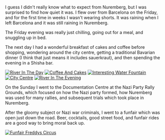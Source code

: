 <!--moml:meta
Title: 2018 Nuremberg
Date: 2018-09-01
Hero: nazi-party-rally-grounds
Intro: A long weekend in the beautifully quaint city of Nuremberg, Germany.
-->

I guess I didn't really know what to expect from Nuremberg, but I was surprised to find how quiet it was. I flew over from Barcelona on the Friday, and for the first time in weeks I wasn't wearing shorts. It was raining when I left Barcelona and it was still raining in Nuremberg.

The Friday evening was really just chilling, going out for a meal, and snuggling up in bed.

The next day I had a wonderful breakfast of cakes and coffee before shopping, wondering around the city centre, getting a traditional Bavarian dinner (I think that just means it includes sauerkraut), and then spending the evening in a Shisha bar.

<div class="gallery">
    <a href="/2018-nuremberg/river-in-the-day-2000.jpg"><img alt="River In The Day" srcset="/2014-barcelona/river-in-the-day-400.jpg, /2018-nuremberg/river-in-the-day-800.jpg 800w, /2018-nuremberg/river-in-the-day-1200.jpg 1200w, /2018-nuremberg/river-in-the-day-1600.jpg 1600w, /2018-nuremberg/river-in-the-day-2000.jpg 2000w" src="/2018-nuremberg/river-in-the-day-400.jpg"></a>
    <a href="/2018-nuremberg/coffee-and-cakes-2000.jpg"><img alt="Coffee And Cakes" srcset="/2014-barcelona/coffee-and-cakes-400.jpg, /2018-nuremberg/coffee-and-cakes-800.jpg 800w, /2018-nuremberg/coffee-and-cakes-1200.jpg 1200w, /2018-nuremberg/coffee-and-cakes-1600.jpg 1600w, /2018-nuremberg/coffee-and-cakes-2000.jpg 2000w" src="/2018-nuremberg/coffee-and-cakes-400.jpg"></a>
    <a href="/2018-nuremberg/interesting-water-fountain-2000.jpg"><img alt="Interesting Water Fountain" srcset="/2014-barcelona/interesting-water-fountain-400.jpg, /2018-nuremberg/interesting-water-fountain-800.jpg 800w, /2018-nuremberg/interesting-water-fountain-1200.jpg 1200w, /2018-nuremberg/interesting-water-fountain-1600.jpg 1600w, /2018-nuremberg/interesting-water-fountain-2000.jpg 2000w" src="/2018-nuremberg/interesting-water-fountain-400.jpg"></a>
    <a href="/2018-nuremberg/city-centre-2000.jpg"><img alt="City Centre" srcset="/2014-barcelona/city-centre-400.jpg, /2018-nuremberg/city-centre-800.jpg 800w, /2018-nuremberg/city-centre-1200.jpg 1200w, /2018-nuremberg/city-centre-1600.jpg 1600w, /2018-nuremberg/city-centre-2000.jpg 2000w" src="/2018-nuremberg/city-centre-400.jpg"></a>
    <a href="/2018-nuremberg/river-in-the-evening-2000.jpg"><img alt="River In The Evening" srcset="/2014-barcelona/river-in-the-evening-400.jpg, /2018-nuremberg/river-in-the-evening-800.jpg 800w, /2018-nuremberg/river-in-the-evening-1200.jpg 1200w, /2018-nuremberg/river-in-the-evening-1600.jpg 1600w, /2018-nuremberg/river-in-the-evening-2000.jpg 2000w" src="/2018-nuremberg/river-in-the-evening-400.jpg"></a>
</div>

On the Sunday I went to the Documentation Centre at the Nazi Party Rally Grounds, which focused on how the Nazi party formed, how Nuremberg was used for many rallies, and subsequent trials which took place in Nuremberg.

After the gloomy subject or Nazi war criminals, I went to a funfair which was open just down the road. Beer, cocktails, good street food, and funfair rides are a good way to bring moral back up.

<div class="gallery">
    <a href="/2018-nuremberg/funfair-freddys-circus-2000.jpg"><img alt="Funfair Freddys Circus" srcset="/2014-barcelona/funfair-freddys-circus-400.jpg, /2018-nuremberg/funfair-freddys-circus-800.jpg 800w, /2018-nuremberg/funfair-freddys-circus-1200.jpg 1200w, /2018-nuremberg/funfair-freddys-circus-1600.jpg 1600w, /2018-nuremberg/funfair-freddys-circus-2000.jpg 2000w" src="/2018-nuremberg/funfair-freddys-circus-400.jpg"></a>
</div>
